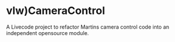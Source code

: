 # vlw)CameraControl
A Livecode project to refactor Martins camera control code into an independent opensource module.
